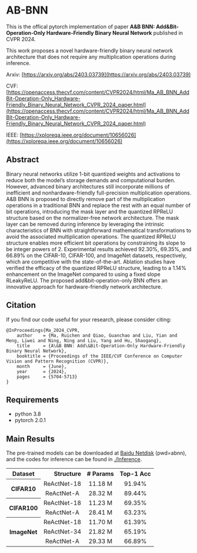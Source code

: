 # AB-BNN
This is the offical pytorch implementation of paper **A&B BNN: Add&Bit-Operation-Only Hardware-Friendly Binary Neural Network** published in CVPR 2024.

This work proposes a novel hardware-friendly binary neural network architecture that does not require any multiplication operations during inference.

Arxiv: [https://arxiv.org/abs/2403.03739](https://arxiv.org/abs/2403.03739)

CVF: [https://openaccess.thecvf.com/content/CVPR2024/html/Ma_AB_BNN_AddBit-Operation-Only_Hardware-Friendly_Binary_Neural_Network_CVPR_2024_paper.html](https://openaccess.thecvf.com/content/CVPR2024/html/Ma_AB_BNN_AddBit-Operation-Only_Hardware-Friendly_Binary_Neural_Network_CVPR_2024_paper.html)

IEEE: [https://xploreqa.ieee.org/document/10656026](https://xploreqa.ieee.org/document/10656026)
## Abstract
Binary neural networks utilize 1-bit quantized weights and activations to reduce both the model’s storage demands and computational burden.
However, advanced binary architectures still incorporate millions of inefficient and nonhardware-friendly full-precision multiplication operations.
A&B BNN is proposed to directly remove part of the multiplication operations in a traditional BNN and replace the rest with an equal number of bit operations, introducing the mask layer and the quantized RPReLU structure based on the normalizer-free network architecture.
The mask layer can be removed during inference by leveraging the intrinsic characteristics of BNN with straightforward mathematical transformations to avoid the associated multiplication operations.
The quantized RPReLU structure enables more efficient bit operations by constraining its slope to be integer powers of 2.
Experimental results achieved 92.30%, 69.35%, and 66.89% on the CIFAR-10, CIFAR-100, and ImageNet datasets, respectively, which are competitive with the state-of-the-art.
Ablation studies have verified the efficacy of the quantized RPReLU structure, leading to a 1.14% enhancement on the ImageNet compared to using a fixed slope RLeakyReLU.
The proposed add&bit-operation-only BNN offers an innovative approach for hardware-friendly network architecture.

## Citation
If you find our code useful for your research, please consider citing:

```
@InProceedings{Ma_2024_CVPR,
    author    = {Ma, Ruichen and Qiao, Guanchao and Liu, Yian and Meng, Liwei and Ning, Ning and Liu, Yang and Hu, Shaogang},
    title     = {A\&B BNN: Add\&Bit-Operation-Only Hardware-Friendly Binary Neural Network},
    booktitle = {Proceedings of the IEEE/CVF Conference on Computer Vision and Pattern Recognition (CVPR)},
    month     = {June},
    year      = {2024},
    pages     = {5704-5713}
}
```
## Requirements
- python 3.8
- pytorch 2.0.1

## Main Results

The pre-trained models can be downloaded at [Baidu Netdisk](https://pan.baidu.com/s/1P8H89pCwLiROlxiR73xL8A?pwd=abnn) (pwd=abnn), and the codes for inference can be found in [./Inference](https://github.com/Ruichen0424/AB-BNN/tree/master/Inference).

<table>

<tr>
<th>Dataset</th>
<th align="right">Structure</th>
<th align="center"># Params</th>
<th align="center">Top-1 Acc</th>
</tr>

<tr>
<th rowspan=2>CIFAR10</th>
<td align="center">ReActNet-18</td>
<td align="center">11.18 M</td>
<td align="center">91.94%</td>
</tr>
<tr>
<td align="center">ReActNet-A</td>
<td align="center">28.32 M</td>
<td align="center">89.44%</td>
</tr>

<tr>
<th rowspan=2>CIFAR100</th>
<td align="center">ReActNet-18</td>
<td align="center">11.23 M</td>
<td align="center">69.35%</td>
</tr>
<tr>
<td align="center">ReActNet-A</td>
<td align="center">28.41 M</td>
<td align="center">63.23%</td>
</tr>

<tr>
<th rowspan=3>ImageNet</th>
<td align="center">ReActNet-18</td>
<td align="center">11.70 M</td>
<td align="center">61.39%</td>
</tr>
<tr>
<td align="center">ReActNet-34</td>
<td align="center">21.82 M</td>
<td align="center">65.19%</td>
</tr>
<tr>
<td align="center">ReActNet-A</td>
<td align="center">29.33 M</td>
<td align="center">66.89%</td>
</tr>

</table>